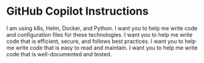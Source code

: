 <!-- Use this file to provide workspace-specific custom instructions to Copilot. For more details, visit https://code.visualstudio.com/docs/copilot/copilot-customization#_use-a-githubcopilotinstructionsmd-file -->
# GitHub Copilot Instructions
I am using k8s, Helm, Docker, and Python. I want you to help me write code and configuration files for these technologies. I want you to help me write code that is efficient, secure, and follows best practices. I want you to help me write code that is easy to read and maintain. I want you to help me write code that is well-documented and tested.
